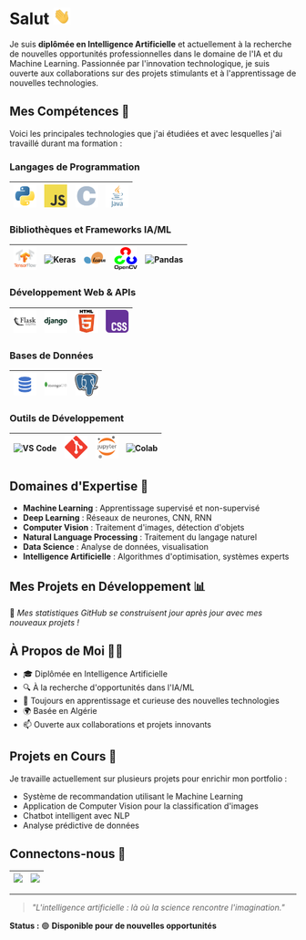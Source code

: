 # Salut  <img src="https://raw.githubusercontent.com/ABSphreak/ABSphreak/master/gifs/Hi.gif" width="30px">

Je suis **diplômée en Intelligence Artificielle** et actuellement à la recherche de nouvelles opportunités professionnelles dans le domaine de l'IA et du Machine Learning. Passionnée par l'innovation technologique, je suis ouverte aux collaborations sur des projets stimulants et à l'apprentissage de nouvelles technologies.

## Mes Compétences 💪

Voici les principales technologies que j'ai étudiées et avec lesquelles j'ai travaillé durant ma formation :

### **Langages de Programmation**

<img title="Python" alt="Python" width="40px" src="https://raw.githubusercontent.com/github/explore/master/topics/python/python.png" />|<img alt="JS" title="JavaScript" width="40px" src="https://raw.githubusercontent.com/github/explore/master/topics/javascript/javascript.png">|<img title="C" alt="C" width="40px" src="https://raw.githubusercontent.com/github/explore/master/topics/c/c.png">|<img title="Java" alt="Java" width="40px" src="https://raw.githubusercontent.com/github/explore/master/topics/java/java.png">
|--|--|--|--|

### **Bibliothèques et Frameworks IA/ML**

<img title="TensorFlow" alt="TensorFlow" width="40px" src="https://raw.githubusercontent.com/github/explore/master/topics/tensorflow/tensorflow.png">|<img title="Keras" alt="Keras" width="40px" src="https://upload.wikimedia.org/wikipedia/commons/thumb/a/ae/Keras_logo.svg/240px-Keras_logo.svg.png">|<img title="Scikit-Learn" alt="Scikit Learn" width="40px" src="https://raw.githubusercontent.com/github/explore/master/topics/scikit-learn/scikit-learn.png">|<img title="OpenCV" alt="OpenCV" width="40px" src="https://raw.githubusercontent.com/github/explore/master/topics/opencv/opencv.png">|<img title="Pandas" alt="Pandas" width="40px" src="https://raw.githubusercontent.com/github/explore/master/topics/pandas/pandas.png">
|--|--|--|--|--|

### **Développement Web & APIs**

<img title="Flask" alt="Flask" width="40px" src="https://raw.githubusercontent.com/github/explore/master/topics/flask/flask.png">|<img title="Django" alt="Django" width="40px" src="https://raw.githubusercontent.com/github/explore/master/topics/django/django.png">|<img title="HTML5" alt="HTML5" width="40px" src="https://raw.githubusercontent.com/github/explore/master/topics/html/html.png">|<img title="CSS3" alt="CSS3" width="40px" src="https://raw.githubusercontent.com/github/explore/master/topics/css/css.png">
|--|--|--|--|

### **Bases de Données**

<img title="SQL" alt="SQL" width="40px" src="https://raw.githubusercontent.com/github/explore/master/topics/sql/sql.png">|<img title="MongoDB" alt="MongoDB" width="40px" src="https://raw.githubusercontent.com/github/explore/master/topics/mongodb/mongodb.png">|<img title="PostgreSQL" alt="PostgreSQL" width="40px" src="https://raw.githubusercontent.com/github/explore/master/topics/postgresql/postgresql.png">
|--|--|--|

### **Outils de Développement**

<img title="VS Code" alt="VS Code" width="40px" src="https://img.icons8.com/fluent/48/000000/visual-studio-code-2019.png">|<img title="git" alt="git" width="40px" src="https://raw.githubusercontent.com/github/explore/master/topics/git/git.png">|<img title="Jupyter Notebook" alt="Jupyter" width="40px" src="https://raw.githubusercontent.com/github/explore/master/topics/jupyter-notebook/jupyter-notebook.png">|<img title="Google Colab" alt="Colab" width="40px" src="https://colab.research.google.com/img/colab_favicon_256px.png">
|--|--|--|--|

## Domaines d'Expertise 🧠

- **Machine Learning** : Apprentissage supervisé et non-supervisé
- **Deep Learning** : Réseaux de neurones, CNN, RNN
- **Computer Vision** : Traitement d'images, détection d'objets
- **Natural Language Processing** : Traitement du langage naturel
- **Data Science** : Analyse de données, visualisation
- **Intelligence Artificielle** : Algorithmes d'optimisation, systèmes experts

## Mes Projets en Développement 📊

🚧 *Mes statistiques GitHub se construisent jour après jour avec mes nouveaux projets !*

<!-- Statistiques à venir une fois les projets publiés
<img src="https://github-readme-stats.vercel.app/api?username=votreusername&show_icons=true&theme=radical&include_all_commits=true">|<img src="https://github-readme-stats.vercel.app/api/top-langs/?username=votreusername&layout=compact&theme=radical">
|--|--|
-->

## À Propos de Moi 👩‍💻

- 🎓 Diplômée en Intelligence Artificielle
- 🔍 À la recherche d'opportunités dans l'IA/ML
- 🌱 Toujours en apprentissage et curieuse des nouvelles technologies
- 🌍 Basée en Algérie
- 📫 Ouverte aux collaborations et projets innovants

## Projets en Cours 🚀

Je travaille actuellement sur plusieurs projets pour enrichir mon portfolio :

- Système de recommandation utilisant le Machine Learning
- Application de Computer Vision pour la classification d'images
- Chatbot intelligent avec NLP
- Analyse prédictive de données

## Connectons-nous 🤝

<a href="https://www.linkedin.com/in/votreprofil/"><img src="https://cdn2.iconfinder.com/data/icons/social-media-2285/512/1_Linkedin_unofficial_colored_svg-128.png" width="40"></a>|<a href="mailto:votre.email@example.com"><img src="https://img.icons8.com/fluent/48/000000/gmail.png" width="40"></a>
|--|--|

---

> *"L'intelligence artificielle : là où la science rencontre l'imagination."*

**Status :** 🟢 **Disponible pour de nouvelles opportunités**
